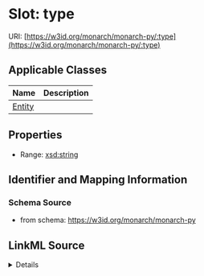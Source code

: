 # Slot: type

URI: [https://w3id.org/monarch/monarch-py/:type](https://w3id.org/monarch/monarch-py/:type)



<!-- no inheritance hierarchy -->




## Applicable Classes

| Name | Description |
| --- | --- |
[Entity](Entity.md) | 






## Properties

* Range: [xsd:string](xsd:string)







## Identifier and Mapping Information







### Schema Source


* from schema: https://w3id.org/monarch/monarch-py




## LinkML Source

<details>
```yaml
name: type
from_schema: https://w3id.org/monarch/monarch-py
rank: 1000
alias: type
domain_of:
- Entity
range: string

```
</details>